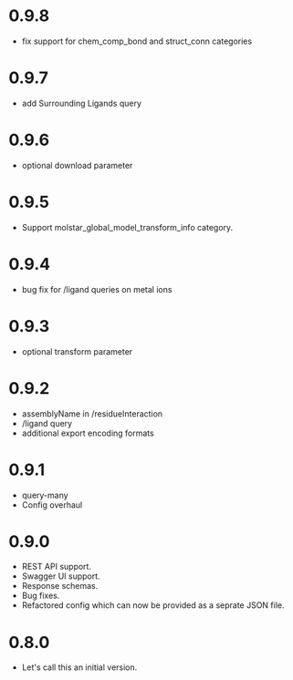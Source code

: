 # 0.9.8
* fix support for chem_comp_bond and struct_conn categories

# 0.9.7
* add Surrounding Ligands query

# 0.9.6
* optional download parameter

# 0.9.5
* Support molstar_global_model_transform_info category.

# 0.9.4
* bug fix for /ligand queries on metal ions

# 0.9.3
* optional transform parameter

# 0.9.2
* assemblyName in /residueInteraction
* /ligand query
* additional export encoding formats

# 0.9.1
* query-many
* Config overhaul

# 0.9.0
* REST API support.
* Swagger UI support.
* Response schemas.
* Bug fixes.
* Refactored config which can now be provided as a seprate JSON file.

# 0.8.0
* Let's call this an initial version.